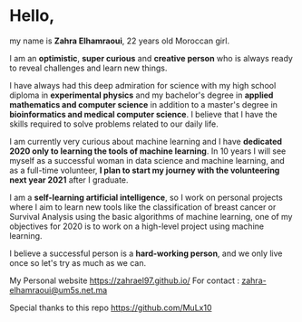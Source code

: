# Hello,
my name is __Zahra Elhamraoui__, 22 years old Moroccan girl.

I am an __optimistic__, __super curious__ and __creative person__ who is always ready to reveal challenges and learn new things.

I have always had this deep admiration for science with my high school diploma in __experimental physics__ and my bachelor's degree in __applied mathematics and computer science__ in addition to a master's degree in __bioinformatics and medical computer science__.
I believe that I have the skills required to solve problems related to our daily life.

I am currently very curious about machine learning and I have __dedicated 2020 only to learning the tools of machine learning__. In 10 years I will see myself as a successful woman in data science and machine learning, and as a full-time volunteer, __I plan to start my journey with the volunteering next year 2021__ after I graduate.

I am a __self-learning artificial intelligence__, so I work on personal projects where I aim to learn new tools like the classification of breast cancer or Survival Analysis using the basic algorithms of machine learning, one of my objectives for 2020 is to work on a high-level project using machine learning.

I believe a successful person is a __hard-working person__, and we only live once so let's try as much as we can.

My Personal website https://zahrael97.github.io/
For contact : zahra-elhamraoui@um5s.net.ma

Special thanks to this repo https://github.com/MuLx10
